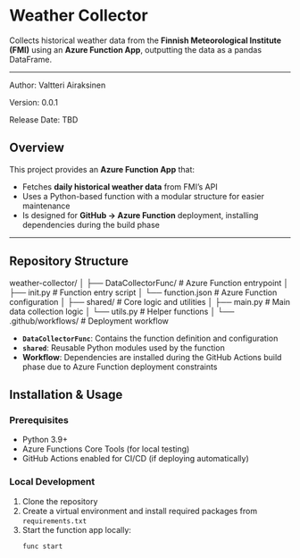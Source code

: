 # Weather Collector

Collects historical weather data from the **Finnish Meteorological Institute (FMI)** using an **Azure Function App**, outputting the data as a pandas DataFrame.

---

Author:
Valtteri Airaksinen

Version:
0.0.1

Release Date:
TBD


## Overview
This project provides an **Azure Function App** that:

- Fetches **daily historical weather data** from FMI’s API  
- Uses a Python-based function with a modular structure for easier maintenance  
- Is designed for **GitHub → Azure Function** deployment, installing dependencies during the build phase  

---

## Repository Structure

weather-collector/
│
├── DataCollectorFunc/ # Azure Function entrypoint
│ ├── init.py # Function entry script
│ └── function.json # Azure Function configuration
│
├── shared/ # Core logic and utilities
│ ├── main.py # Main data collection logic
│ └── utils.py # Helper functions
│
└── .github/workflows/ # Deployment workflow


- **`DataCollectorFunc`**: Contains the function definition and configuration  
- **`shared`**: Reusable Python modules used by the function  
- **Workflow**: Dependencies are installed during the GitHub Actions build phase due to Azure Function deployment constraints  


## Installation & Usage

### Prerequisites
- Python 3.9+  
- Azure Functions Core Tools (for local testing)  
- GitHub Actions enabled for CI/CD (if deploying automatically)

### Local Development
1. Clone the repository
2. Create a virtual environment and install required packages from `requirements.txt`
3. Start the function app locally:
   ```bash
   func start
